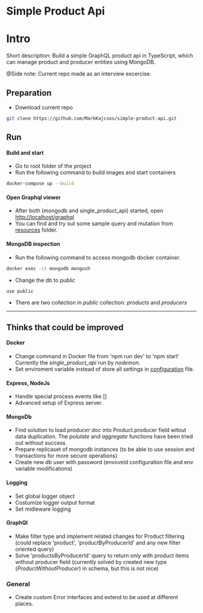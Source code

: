 # Simple Product Api

# Intro

Short description: Build a simple GraphQL product api in TypeScript, which can manage product and producer entities using MongoDB.

@Side note: Current repo made as an interview excercise.

## Preparation

- Download current repo

```bash
git clone https://github.com/MarkKajcsos/simple-product-api.git
```

## Run

#### Build and start

- Go to root folder of the project
- Run the following command to build images and start containers

```bash
docker-compose up --build
```

#### Open Graphql viewer

- After both (mongodb and single_product_api) started, open [http://localhost/graphql](http://localhost/graphql)
- You can find and try out some sample query and mutation from [resources](./resources/) folder.

#### MongoDB inspection

- Run the following command to access mongodb docker container.

```bash
docker exec -it mongodb mongosh
```

- Change the db to _public_

```bash
use public
```

- There are two collection in _public_ collection: _products_ and _producers_

---

## Thinks that could be improved

#### Docker

- Change command in Docker file from 'npm run dev' to 'npm start'
  Currently the _single_product_api_ run by _nodemon_.
- Set enviroment variable instead of store all settings in [configuration](./resources/configuration.yaml) file.

#### Express, NodeJs

- Handle special process events like []
- Advanced setup of Express server.

#### MongoDb

- Find solution to load _producer_ doc into Product.producer field witout data duplication. The _polulate_ and _aggregate_ functions have been tried out without success.
- Prepare replicaset of mongodb instances (to be able to use session and transactions for more secure operations)
- Create new db user with password (envoveld configuration file and env variable modifications)

#### Logging

- Set global logger object
- Costumize logger output format
- Set midleware logging

#### GraphQl

- Make filter type and implement related changes for Product filtering (could replace 'product', 'productByProducerId' and any new filter oriented query)
- Solve 'productsByProducerId' query to return only with product items without producer field (currently solved by created new type (_ProductWithoutProducer_) in schema, but this is not nice)

### General

- Create custom Error interfaces and extend to be used at different places.
